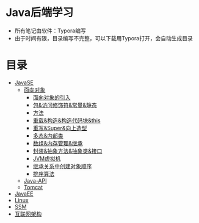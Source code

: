 # Java后端学习

- 所有笔记由软件：Typora编写
- 由于时间有限，目录编写不完整，可以下载用Typora打开，会自动生成目录

# 目录

- [JavaSE](JavaEE)
  - [面向对象](JavaSE/面向对象笔记)
    - [面向对象的引入](JavaSE/面向对象笔记/引入面向对象)
    - [包&访问修饰符&常量&静态](JavaSE/面向对象笔记/包&访问修饰符&常量&静态)
    - [方法](JavaSE/面向对象笔记/方法)
    - [重载&构造&构造代码块&this](JavaSE/面向对象笔记/方法的重载&构造方法&this&构造代码块)
    - [重写&Super&向上造型](JavaSE/面向对象笔记/Super、向上造型、方法的重写)
    - [多态&内部类](JavaSE/面向对象笔记/多态&（成员、匿名）内部类)
    - [数组&内存管理&继承](JavaSE/面向对象笔记/数组&内存管理&继承)
    - [封装&抽象方法&抽象类&接口](JavaSE/面向对象笔记/封装&抽象方法&抽象类&接口)
    - [JVM虚拟机](JavaSE/面向对象笔记/JVM虚拟机)
    - [继承关系中创建对象顺序](JavaSE/面向对象笔记/在继承关系中创建子类对象程序的执行顺序)
    - [排序算法](JavaSE/面向对象笔记/算法总结)
  - [Java-API](JavaSE/API学习笔记)
  - [Tomcat](JavaSE/Tomcat)
- [JavaEE](JavaEE)
- [Linux](Linux)
- [SSM](SSM)
- [互联网架构](互联网架构)

